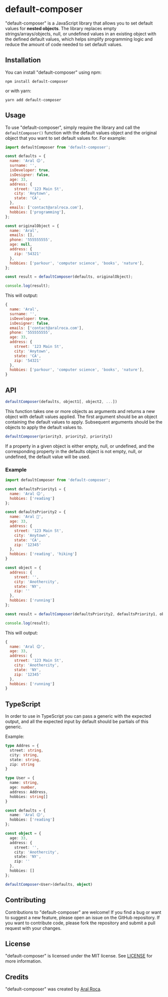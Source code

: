 # default-composer

"default-composer" is a JavaScript library that allows you to set default values for **nested objects**. The library replaces empty strings/arrays/objects, null, or undefined values in an existing object with the defined default values, which helps simplify programming logic and reduce the amount of code needed to set default values.

## Installation
You can install "default-composer" using npm:

```bh
npm install default-composer
```

or with yarn:

```bh
yarn add default-composer
```

## Usage

To use "default-composer", simply require the library and call the `defaultComposer()` function with the default values object and the original object that you want to set default values for. For example:

```js
import defaultComposer from 'default-composer';

const defaults = {
  name: 'Aral 😊',
  surname: '',
  isDeveloper: true,
  isDesigner: false,
  age: 33,
  address: {
    street: '123 Main St',
    city: 'Anytown',
    state: 'CA',
  },
  emails: ['contact@aralroca.com'],
  hobbies: ['programming'],
};

const originalObject = {
  name: 'Aral',
  emails: [],
  phone: '555555555',
  age: null,
  address: {
    zip: '54321'
  },
  hobbies: ['parkour', 'computer science', 'books', 'nature'],
};

const result = defaultComposer(defaults, originalObject);

console.log(result);
```
This will output:

```js
{
  name: 'Aral',
  surname: '',
  isDeveloper: true,
  isDesigner: false,
  emails: ['contact@aralroca.com'],
  phone: '555555555',
  age: 33,
  address: {
    street: '123 Main St',
    city: 'Anytown',
    state: 'CA',
    zip: '54321'
  },
  hobbies: ['parkour', 'computer science', 'books', 'nature'],
}
```

## API

```js
defaultComposer(defaults, object1[, object2, ...])
```

This function takes one or more objects as arguments and returns a new object with default values applied. The first argument should be an object containing the default values to apply. Subsequent arguments should be the objects to apply the default values to.

```js
defaultComposer(priority3, priority2, priority1)
```

If a property in a given object is either empty, null, or undefined, and the corresponding property in the defaults object is not empty, null, or undefined, the default value will be used.

### Example

```js
import defaultComposer from 'default-composer';

const defaultsPriority1 = {
  name: 'Aral 😊',
  hobbies: ['reading']
};

const defaultsPriority2 = {
  name: 'Aral 🤔',
  age: 33,
  address: {
    street: '123 Main St',
    city: 'Anytown',
    state: 'CA',
    zip: '12345'
  },
  hobbies: ['reading', 'hiking']
}

const object = {
  address: {
    street: '',
    city: 'Anothercity',
    state: 'NY',
    zip: ''
  },
  hobbies: ['running']
};

const result = defaultComposer(defaultsPriority2, defaultsPriority1, object);

console.log(result);
```

This will output:

```js
{
  name: 'Aral 😊',
  age: 33,
  address: {
    street: '123 Main St',
    city: 'Anothercity',
    state: 'NY',
    zip: '12345'
  },
  hobbies: ['running']
}
```

## TypeScript

In order to use in TypeScript you can pass a generic with the expected output, and all the expected input by default should be partials of this generic.

Example:

```ts
type Addres = {
  street: string,
  city: string,
  state: string,
  zip: string
}

type User = {
  name: string,
  age: number,
  address: Address,
  hobbies: string[]
}

const defaults = {
  name: 'Aral 😊',
  hobbies: ['reading']
};

const object = {
  age: 33,
  address: {
    street: '',
    city: 'Anothercity',
    state: 'NY',
    zip: ''
  },
  hobbies: []
};

defaultComposer<User>(defaults, object)
```

## Contributing

Contributions to "default-composer" are welcome! If you find a bug or want to suggest a new feature, please open an issue on the GitHub repository. If you want to contribute code, please fork the repository and submit a pull request with your changes.

## License

"default-composer" is licensed under the MIT license. See [LICENSE](LICENSE) for more information.

## Credits

"default-composer" was created by [Aral Roca](https://github.com/aralroca).